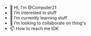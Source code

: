 - 👋 Hi, I’m @Computer21
- 👀 I’m interested in stuff
- 🌱 I’m currently learning stuff
- 💞️ I’m looking to collaborate on thing's 
- 📫 How to reach me IDK

<!---
Computer21/Computer21 is a ✨ special ✨ repository because its `README.md` (this file) appears on your GitHub profile.
You can click the Preview link to take a look at your changes.
--->

